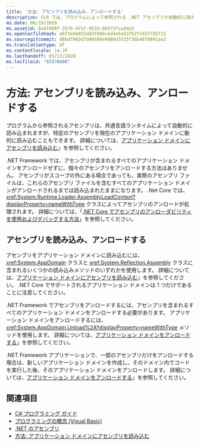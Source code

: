 ```yaml
---
title: '方法: アセンブリを読み込み、アンロードする'
description: CLR では、プログラムによって参照される .NET アセンブリが自動的に読み込まれます。 また、特定のアセンブリを現在のアプリケーション ドメインに動的に読み込むこともできます。
ms.date: 08/19/2019
ms.assetid: 6a4f490f-3576-471f-9533-003737cad4a3
ms.openlocfilehash: e6f1ede055dd3f68bced4eba527b2fc65f7d5715
ms.sourcegitcommit: d6bd7903d7d46698e9d89d3725f3bb4876891aa3
ms.translationtype: HT
ms.contentlocale: ja-JP
ms.lasthandoff: 05/13/2020
ms.locfileid: "83378680"
---
```

# <a name="how-to-load-and-unload-assemblies"></a>方法: アセンブリを読み込み、アンロードする
プログラムから参照されるアセンブリは、共通言語ランタイムによって自動的に読み込まれますが、特定のアセンブリを現在のアプリケーション ドメインに動的に読み込むこともできます。 詳細については、[アプリケーション ドメインにアセンブリを読み込む](../../framework/app-domains/how-to-load-assemblies-into-an-application-domain.md)」を参照してください。

.NET Framework では、アセンブリが含まれるすべてのアプリケーション ドメインをアンロードせずに、個々のアセンブリをアンロードする方法はありません。 アセンブリがスコープの外にある場合であっても、実際のアセンブリ ファイルは、これらのアセンブリ ファイルを含むすべてのアプリケーション ドメインがアンロードされるまでは読み込まれたままになります。 .Net Core では、<xref:System.Runtime.Loader.AssemblyLoadContext?displayProperty=nameWithType> クラスによってアセンブリのアンロードが処理されます。 詳細については、「[.NET Core でアセンブリのアンローダビリティを使用およびデバッグする方法](unloadability.md)」を参照してください。

## <a name="load-and-unload-assemblies"></a>アセンブリを読み込み、アンロードする

アセンブリをアプリケーション ドメインに読み込むには、<xref:System.AppDomain> クラスと <xref:System.Reflection.Assembly> クラスに含まれるいくつかの読み込みメソッドのいずれかを使用します。 詳細については、[アプリケーション ドメインにアセンブリを読み込む](../../framework/app-domains/how-to-load-assemblies-into-an-application-domain.md)」を参照してください。 .NET Core でサポートされるアプリケーション ドメインは 1 つだけであることに注意してください。

.NET Framework でアセンブリをアンロードするには、アセンブリを含まれるすべてのアプリケーション ドメインをアンロードする必要があります。 アプリケーション ドメインをアンロードするには、<xref:System.AppDomain.Unload%2A?displayProperty=nameWithType> メソッドを使用します。 詳細については、[アプリケーション ドメインをアンロードする](../../framework/app-domains/how-to-unload-an-application-domain.md)」を参照してください。

.NET Framework アプリケーションで、一部のアセンブリだけをアンロードする場合は、新しいアプリケーション ドメインを作成し、そのドメイン内でコードを実行した後、そのアプリケーション ドメインをアンロードします。 詳細については、[アプリケーション ドメインをアンロードする](../../framework/app-domains/how-to-unload-an-application-domain.md)」を参照してください。  

## <a name="see-also"></a>関連項目

- [C# プログラミング ガイド](../../csharp/programming-guide/index.md)
- [プログラミングの概念 (Visual Basic)](../../visual-basic/programming-guide/concepts/index.md)
- [.NET のアセンブリ](index.md)
- [方法: アプリケーション ドメインにアセンブリを読み込む](../../framework/app-domains/how-to-load-assemblies-into-an-application-domain.md)
